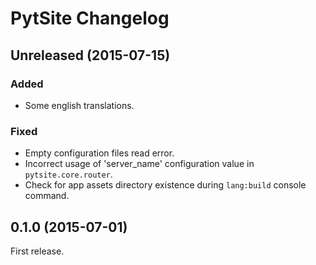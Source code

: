 # PytSite Changelog

## Unreleased (2015-07-15)
### Added
- Some english translations.

### Fixed
- Empty configuration files read error.
- Incorrect usage of 'server_name' configuration value in `pytsite.core.router`.
- Check for app assets directory existence during `lang:build` console command.

## 0.1.0 (2015-07-01)

First release.
